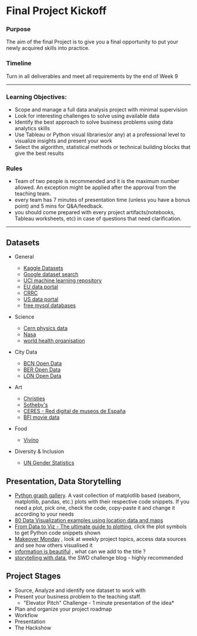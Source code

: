 # Final Project Kickoff


### Purpose
The aim of the final Project is to give you a final opportunity to put your newly acquired skills into practice.

### Timeline 
Turn in all deliverables and meet all requirements by the end of Week 9

---

### Learning Objectives: 

- Scope and manage a full data analysis project with minimal supervision
- Look for interesting challenges to solve using available data
- Identify the best approach to solve business problems using data analytics skills
- Use Tableau or Python visual libraries(or any) at a professional level to visualize insights and present your work
- Select the algorithm, statistical methods or technical building blocks that give the best results

### Rules
- Team of two people is recommended and it is the maximum number allowed. An exception might be applied after the approval from the teaching team.
- every team has 7 minutes of presentation time (unless you have a bonus point) and 5 mins for Q&A/feedback.
- you should come prepared with every project artifacts(notebooks, Tableau worksheets, etc) in case of questions that need clarification.
--- 

## Datasets
- General
  - [Kaggle Datasets](https://www.kaggle.com/datasets)
  - [Google dataset search](https://datasetsearch.research.google.com/)
  - [UCI machine learning repository](https://archive.ics.uci.edu/ml/index.php)
  - [EU data portal](https://data.europa.eu/en)
  - [CRRC](https://caucasusbarometer.org/en/datasets/)
  - [US data portal](https://www.data.gov/)
  - [free mysql databases](https://relational.fit.cvut.cz/)

- Science
  - [Cern physics data](http://opendata.cern.ch/)
  - [Nasa](https://data.nasa.gov/browse)
  - [world health organisation](https://apps.who.int/gho/data/node.home)

- City Data 
  - [BCN Open Data](https://opendata-ajuntament.barcelona.cat/en)
  - [BER Open Data](https://daten.berlin.de/tags/open-data)
  - [LON Open Data](https://data.london.gov.uk/)

- Art
  - [Christies](https://www.christies.com/)
  - [Sotheby's](https://www.sothebys.com/en/?cmp=BRA_gg_sea_sar_onl__en_2020_bro__hp_seatext_bid__&s_kwcid=AL!13028!3!432811038946!e!!g!!sotheby%27s&gclid=CjwKCAiAkan9BRAqEiwAP9X6UZuqt3G5Hi9ySW-cx-XwAtHIskAH-4A-rKhHuFAu-kcfeb5uXWg6PBoCHzgQAvD_BwE)
  - [CERES - Red digital de museos de España](http://ceres.mcu.es/pages/SimpleSearch?index=true)
  - [BFI movie data](https://www.bfi.org.uk/industry-data-insights)

- Food
  - [Vivino](https://www.vivino.com/merchants/19151)
  
- Diversity & Inclusion 
  - [UN Gender Statistics](http://uneca.unssc.org/)


## Presentation, Data Storytelling 

* [Python graph gallery](https://python-graph-gallery.com/all-charts/). A vast collection of matplotlib based (seaborn, matplotlib, pandas, etc.) plots with their respective code snippets. If you need a plot, pick one, check the code, copy-paste it and change it according to your needs
* [80 Data Visualization examples using location data and maps](https://carto.com/blog/eighty-data-visualizations-examples-using-location-data-maps/)
* [From Data to Viz - The ultimate guide to plotting](https://www.data-to-viz.com/), click the plot symbols to get Python code snippets shown
* [Makeover Monday](https://www.makeovermonday.co.uk/) , look at weekly project topics, access data sources and see how others visualised it 
* [information is beautiful](https://informationisbeautiful.net/) , what can we add to the title ? 
* [storytelling with data](https://www.storytellingwithdata.com/blog), the SWD challenge blog - highly recommended 


## Project Stages


+ Source, Analyze and identify one dataset to work with
+ Present your business problem to the teaching staff. 
   + "Elevator Pitch" Challenge - 1 minute presentation of the idea*
+ Plan and organize your project roadmap
+ Workflow
+ Presentation 
+ The Hackshow
